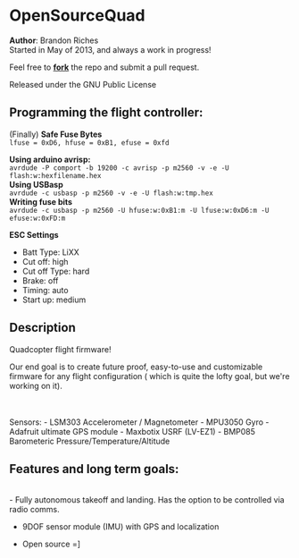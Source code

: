 <b>OpenSourceQuad</b>
==========

<b>Author</b>: Brandon Riches<br />
Started in May of 2013, and always a work in progress! <br />

Feel free to <b>[fork](https://github.com/briches/OpenSourceQuad/fork)</b> the repo and submit a pull request.  

Released under the GNU Public License  


<b>Programming the flight controller:</b>  
----

(Finally) <b>Safe Fuse Bytes</b>  
<code>lfuse = 0xD6, hfuse = 0xB1, efuse = 0xfd</code>  

<b>Using arduino avrisp:</b>  
<code>avrdude -P comport -b 19200 -c avrisp -p m2560 -v -e -U flash:w:hexfilename.hex</code>  
<b>Using USBasp</b>  
<code>avrdude -c usbasp -p m2560 -v -e -U flash:w:tmp.hex</code>  
<b>Writing fuse bits</b>  
<code>avrdude -c usbasp -p m2560 -U hfuse:w:0xB1:m -U lfuse:w:0xD6:m -U efuse:w:0xFD:m</code>


<b>ESC Settings</b>  
- Batt Type: LiXX
- Cut off: high
- Cut off Type: hard
- Brake: off
- Timing: auto
- Start up: medium

Description
-----------

Quadcopter flight firmware! 

Our end goal is to create future proof, easy-to-use 
and customizable firmware for any flight configuration ( which is quite the lofty goal, but we're working on it).
<br /><br />



<br />
Sensors:
 - LSM303 Accelerometer / Magnetometer 
 - MPU3050 Gyro
 - Adafruit ultimate GPS module
 - Maxbotix USRF (LV-EZ1)
 - BMP085 Barometeric Pressure/Temperature/Altitude
 

Features and long term goals:
----------------------------
   <br />
  - Fully autonomous takeoff and landing. Has the option to be controlled via radio comms. <br />

  - 9DOF sensor module (IMU) with GPS and localization  <br />
  
  - Open source =]
   <br />
   <br />


